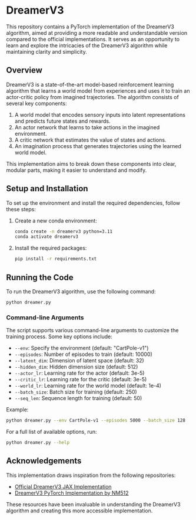 # DreamerV3

This repository contains a PyTorch implementation of the DreamerV3 algorithm, aimed at providing a more readable and understandable version compared to the official implementations. It serves as an opportunity to learn and explore the intricacies of the DreamerV3 algorithm while maintaining clarity and simplicity.

## Overview

DreamerV3 is a state-of-the-art model-based reinforcement learning algorithm that learns a world model from experiences and uses it to train an actor-critic policy from imagined trajectories. The algorithm consists of several key components:

1. A world model that encodes sensory inputs into latent representations and predicts future states and rewards.
2. An actor network that learns to take actions in the imagined environment.
3. A critic network that estimates the value of states and actions.
4. An imagination process that generates trajectories using the learned world model.

This implementation aims to break down these components into clear, modular parts, making it easier to understand and modify.

## Setup and Installation

To set up the environment and install the required dependencies, follow these steps:

1. Create a new conda environment:

    ```bash
    conda create -n dreamerv3 python=3.11
    conda activate dreamerv3
    ```

2. Install the required packages:

    ```bash
    pip install -r requirements.txt
    ```

## Running the Code

To run the DreamerV3 algorithm, use the following command:

```bash
python dreamer.py
```

### Command-line Arguments

The script supports various command-line arguments to customize the training process. Some key options include:

- `--env`: Specify the environment (default: "CartPole-v1")
- `--episodes`: Number of episodes to train (default: 10000)
- `--latent_dim`: Dimension of latent space (default: 32)
- `--hidden_dim`: Hidden dimension size (default: 512)
- `--actor_lr`: Learning rate for the actor (default: 3e-5)
- `--critic_lr`: Learning rate for the critic (default: 3e-5)
- `--world_lr`: Learning rate for the world model (default: 1e-4)
- `--batch_size`: Batch size for training (default: 250)
- `--seq_len`: Sequence length for training (default: 50)

Example:

```bash
python dreamer.py --env CartPole-v1 --episodes 5000 --batch_size 128
```

For a full list of available options, run:  

```bash
python dreamer.py --help
```

## Acknowledgements

This implementation draws inspiration from the following repositories:

- [Official DreamerV3 JAX Implementation](https://github.com/danijar/dreamerv3)
- [DreamerV3 PyTorch Implementation by NM512](https://github.com/NM512/dreamerv3-torch)

These resources have been invaluable in understanding the DreamerV3 algorithm and creating this more accessible implementation.
